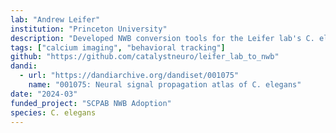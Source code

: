 ```yaml
---
lab: "Andrew Leifer"
institution: "Princeton University"
description: "Developed NWB conversion tools for the Leifer lab's C. elegans neural imaging datasets. The conversion pipeline handles complex whole-brain calcium imaging data combined with optogenetic stimulation, supporting systematic mapping of neural signal propagation across thousands of neuron pairs in the worm nervous system."
tags: ["calcium imaging", "behavioral tracking"]
github: "https://github.com/catalystneuro/leifer_lab_to_nwb"
dandi:
  - url: "https://dandiarchive.org/dandiset/001075"
    name: "001075: Neural signal propagation atlas of C. elegans"
date: "2024-03"
funded_project: "SCPAB NWB Adoption"
species: C. elegans
---
```


